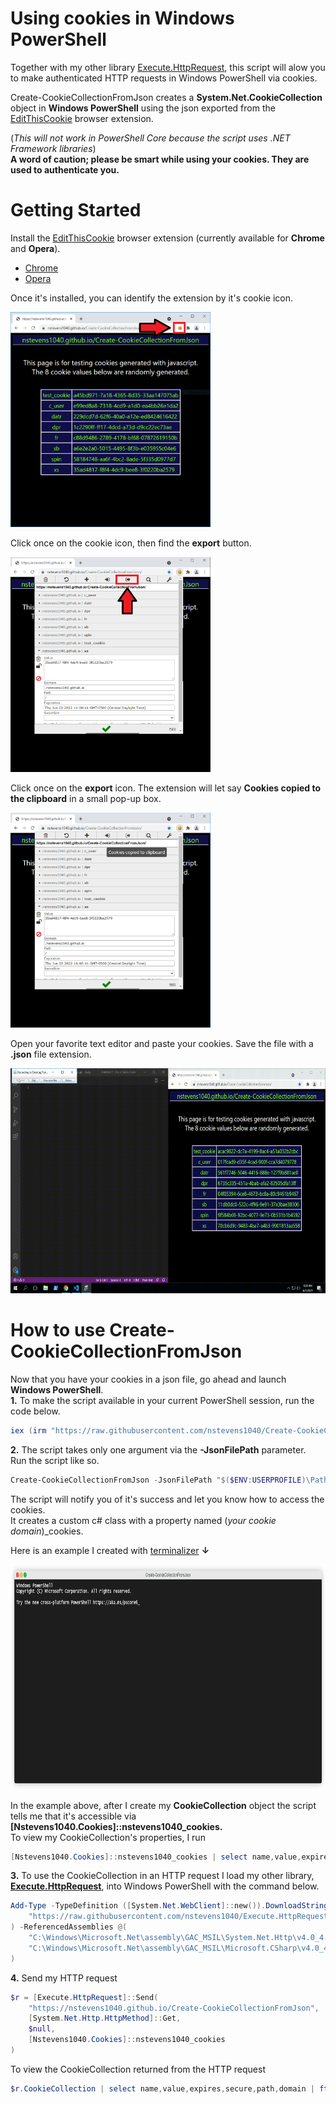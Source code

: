 # Using cookies in Windows PowerShell  
Together with my other library [Execute.HttpRequest](https://github.com/nstevens1040/Execute.HttpRequest), this script will alow you to make authenticated HTTP requests in Windows PowerShell via cookies.  
  
Create-CookieCollectionFromJson creates a **System.Net.CookieCollection** object in **Windows PowerShell** using the json exported from the [EditThisCookie](https://www.editthiscookie.com) browser extension.  
  
(*This will not work in PowerShell Core because the script uses .NET Framework libraries*)  
**A word of caution; please be smart while using your cookies. They are used to authenticate you.**  

# Getting Started  
Install the [EditThisCookie](https://www.editthiscookie.com) browser extension (currently available for **Chrome** and **Opera**).  
   - [Chrome](https://chrome.google.com/webstore/detail/editthiscookie/fngmhnnpilhplaeedifhccceomclgfbg)
   - [Opera](https://addons.opera.com/en/extensions/details/edit-this-cookie)  

Once it's installed, you can identify the extension by it's cookie icon.  
  
<img height=344 width=320 src="https://raw.githubusercontent.com/nstevens1040/Create-CookieCollectionFromJson/main/.gitignore/1.PNG">  
  
Click once on the cookie icon, then find the **export** button.  
  
<img height=344 width=320 src="https://raw.githubusercontent.com/nstevens1040/Create-CookieCollectionFromJson/main/.gitignore/2.PNG">  
  
Click once on the **export** icon. The extension will let say **Cookies copied to the clipboard** in a small pop-up box.  
  
<img height=344 width=320 src="https://raw.githubusercontent.com/nstevens1040/Create-CookieCollectionFromJson/main/.gitignore/3.png">  
  
Open your favorite text editor and paste your cookies. Save the file with a **.json** file extension.  
    
<img height=360 width=640 src="https://raw.githubusercontent.com/nstevens1040/Create-CookieCollectionFromJson/main/.gitignore/1.gif"/>  
  
# How to use Create-CookieCollectionFromJson  

Now that you have your cookies in a json file, go ahead and launch **Windows PowerShell**.  
**1.** To make the script available in your current PowerShell session, run the code below.  
```ps1
iex (irm "https://raw.githubusercontent.com/nstevens1040/Create-CookieCollectionFromJson/main/Create-CookieCollectionFromJson.ps1")
```  
**2.** The script takes only one argument via the **-JsonFilePath** parameter.  
Run the script like so.  
```ps1
Create-CookieCollectionFromJson -JsonFilePath "$($ENV:USERPROFILE)\Path\To\JsonFile.json"
```  
The script will notify you of it's success and let you know how to access the cookies.  
It creates a custom c# class with a property named (*your cookie domain*)_cookies.  

Here is an example I created with [terminalizer](https://terminalizer.com) **&darr;**  

<img height=360 width=640 src="https://raw.githubusercontent.com/nstevens1040/Create-CookieCollectionFromJson/main/.gitignore/render1622658112677.gif"/>  
  
In the example above, after I create my **CookieCollection** object the script tells me that it's accessible via **[Nstevens1040.Cookies]::nstevens1040_cookies.**  
To view my CookieCollection's properties, I run  
```ps1
[Nstevens1040.Cookies]::nstevens1040_cookies | select name,value,expires,secure,path,domain | ft -AutoSize
```  
**3.** To use the CookieCollection in an HTTP request I load my other library, **[Execute.HttpRequest](https://github.com/nstevens1040/Execute.HttpRequest)**, into Windows PowerShell with the command below.  
```ps1
Add-Type -TypeDefinition ([System.Net.WebClient]::new()).DownloadString(
    "https://raw.githubusercontent.com/nstevens1040/Execute.HttpRequest/master/Execute.HttpRequest/Execute.HttpRequest.cs"
) -ReferencedAssemblies @(
    "C:\Windows\Microsoft.Net\assembly\GAC_MSIL\System.Net.Http\v4.0_4.0.0.0__b03f5f7f11d50a3a\System.Net.Http.dll",
    "C:\Windows\Microsoft.Net\assembly\GAC_MSIL\Microsoft.CSharp\v4.0_4.0.0.0__b03f5f7f11d50a3a\Microsoft.CSharp.dll"
)
```  
**4.** Send my HTTP request  
```ps1
$r = [Execute.HttpRequest]::Send(
    "https://nstevens1040.github.io/Create-CookieCollectionFromJson",
    [System.Net.Http.HttpMethod]::Get,
    $null,
    [Nstevens1040.Cookies]::nstevens1040_cookies
)
```
To view the CookieCollection returned from the HTTP request  
```ps1
$r.CookieCollection | select name,value,expires,secure,path,domain | ft -AutoSize
```  
  
